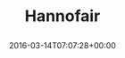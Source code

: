 ---
retweeted: false
source: <a href="http://getfalcon.pro" rel="nofollow">Falcon Pro Material</a>
entities:
  hashtags: []
  symbols: []
  user_mentions: []
  urls:
  - url: https://t.co/Hjk3eRpxlj
    expanded_url: http://blog.beetlebum.de/2016/03/12/hannofair/
    display_url: blog.beetlebum.de/2016/03/12/han…
    indices:
    - '10'
    - '33'
display_text_range:
- '0'
- '33'
favorite_count: '0'
id_str: '709274732663799808'
truncated: false
retweet_count: '0'
id: '709274732663799808'
possibly_sensitive: false
created_at: Mon Mar 14 07:07:28 +0000 2016
favorited: false
full_text: Hannofair
lang: cy
quote_url: http://blog.beetlebum.de/2016/03/12/hannofair/
tags:
- pesos/twitter
date: '2016-03-14T07:07:28+00:00'
src: https://twitter.com/bascht/status/709274732663799808
original_url: https://twitter.com/bascht/status/709274732663799808
type: twitter_tweet
text: Hannofair
title: 'Hannofair

  '

---
